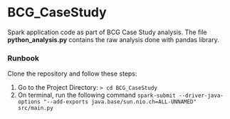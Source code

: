# BCG_CaseStudy

Spark application code as part of BCG Case Study analysis. The file **python_analysis.py** contains the raw analysis done with pandas library.

### Runbook
Clone the repository and follow these steps:

1. Go to the Project Directory: `> cd BCG_CaseStudy`
2. On terminal, run the following command
   `spark-submit --driver-java-options "--add-exports java.base/sun.nio.ch=ALL-UNNAMED" src/main.py`
